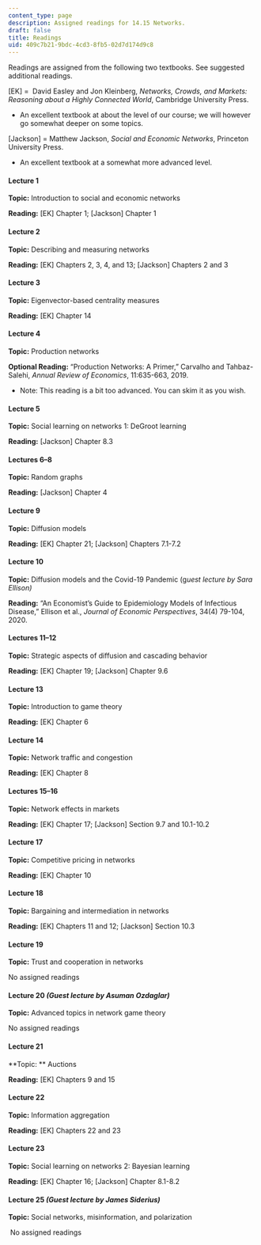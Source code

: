 ```yaml
---
content_type: page
description: Assigned readings for 14.15 Networks.
draft: false
title: Readings
uid: 409c7b21-9bdc-4cd3-8fb5-02d7d174d9c8
---
```

Readings are assigned from the following two textbooks. See suggested additional readings.

\[EK\] =  David Easley and Jon Kleinberg, *Networks, Crowds, and Markets: Reasoning about a Highly Connected World*, Cambridge University Press. 

- An excellent textbook at about the level of our course; we will however go somewhat deeper on some topics.

\[Jackson\] = Matthew Jackson, *Social and Economic Networks*, Princeton University Press. 

- An excellent textbook at a somewhat more advanced level.

#### Lecture 1

**Topic:** Introduction to social and economic networks 

**Reading:** \[EK\] Chapter 1; \[Jackson\] Chapter 1 

#### Lecture 2

**Topic:** Describing and measuring networks 

**Reading:** \[EK\] Chapters 2, 3, 4, and 13; \[Jackson\] Chapters 2 and 3 

#### Lecture 3

**Topic:** Eigenvector-based centrality measures 

**Reading:** \[EK\] Chapter 14 

#### Lecture 4

**Topic:** Production networks 

**Optional Reading:** “Production Networks: A Primer,” Carvalho and Tahbaz-Salehi, *Annual Review of Economics*, 11:635-663, 2019. 

- Note: This reading is a bit too advanced. You can skim it as you wish.

#### Lecture 5 

**Topic:** Social learning on networks 1: DeGroot learning 

**Reading:** \[Jackson\] Chapter 8.3 

#### Lectures 6–8 

**Topic:** Random graphs 

**Reading:** \[Jackson\] Chapter 4 

#### Lecture 9  

**Topic:** Diffusion models 

**Reading:** \[EK\] Chapter 21; \[Jackson\] Chapters 7.1-7.2 

#### Lecture 10

**Topic:** Diffusion models and the Covid-19 Pandemic (g*uest lecture by Sara Ellison)*

**Reading:** “An Economist’s Guide to Epidemiology Models of Infectious Disease,” Ellison et al., *Journal of Economic Perspectives*, 34(4) 79-104, 2020.

#### Lectures 11–12 

**Topic:** Strategic aspects of diffusion and cascading behavior 

**Reading:** \[EK\] Chapter 19; \[Jackson\] Chapter 9.6 

#### Lecture 13

**Topic:** Introduction to game theory 

**Reading:** \[EK\] Chapter 6 

#### Lecture 14

**Topic:** Network traffic and congestion 

**Reading:** \[EK\] Chapter 8 

#### Lectures 15–16

**Topic:** Network effects in markets 

**Reading:** \[EK\] Chapter 17; \[Jackson\] Section 9.7 and 10.1-10.2 

#### Lecture 17

**Topic:** Competitive pricing in networks 

**Reading:** \[EK\] Chapter 10 

#### Lecture 18

**Topic:** Bargaining and intermediation in networks 

**Reading:** \[EK\] Chapters 11 and 12; \[Jackson\] Section 10.3 

#### Lecture 19

**Topic:** Trust and cooperation in networks 

No assigned readings

#### Lecture 20 *(Guest lecture by Asuman Ozdaglar)*

**Topic:** Advanced topics in network game theory

No assigned readings

#### Lecture 21

**Topic: ** Auctions 

**Reading:** \[EK\] Chapters 9 and 15 

#### Lecture 22 

**Topic:** Information aggregation 

**Reading:** \[EK\] Chapters 22 and 23 

#### Lecture 23 

**Topic:** Social learning on networks 2: Bayesian learning 

**Reading:** \[EK\] Chapter 16; \[Jackson\] Chapter 8.1-8.2 

#### Lecture 25 *(Guest lecture by James Siderius)*

**Topic:** Social networks, misinformation, and polarization

 No assigned readings